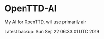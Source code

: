 # OpenTTD-AI
My AI for OpenTTD, will use primarily air

Latest backup: Sun Sep 22 06:33:01 UTC 2019
